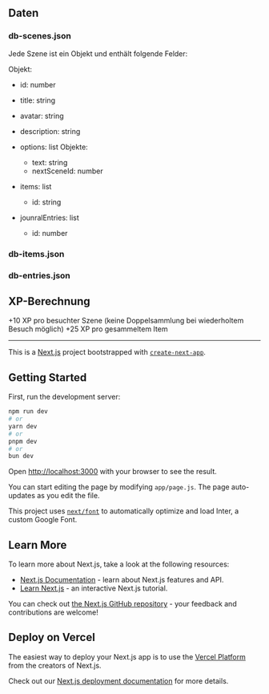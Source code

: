 ## Daten

### db-scenes.json

Jede Szene ist ein Objekt und enthält folgende Felder:

Objekt:

- id: number
- title: string
- avatar: string
- description: string
- options: list
  Objekte:
  - text: string
  - nextSceneId: number
- items: list
  - id: string
- jounralEntries: list

  - id: number

### db-items.json

### db-entries.json

## XP-Berechnung

+10 XP pro besuchter Szene (keine Doppelsammlung bei wiederholtem Besuch möglich)
+25 XP pro gesammeltem Item

---

This is a [Next.js](https://nextjs.org/) project bootstrapped with [`create-next-app`](https://github.com/vercel/next.js/tree/canary/packages/create-next-app).

## Getting Started

First, run the development server:

```bash
npm run dev
# or
yarn dev
# or
pnpm dev
# or
bun dev
```

Open [http://localhost:3000](http://localhost:3000) with your browser to see the result.

You can start editing the page by modifying `app/page.js`. The page auto-updates as you edit the file.

This project uses [`next/font`](https://nextjs.org/docs/basic-features/font-optimization) to automatically optimize and load Inter, a custom Google Font.

## Learn More

To learn more about Next.js, take a look at the following resources:

- [Next.js Documentation](https://nextjs.org/docs) - learn about Next.js features and API.
- [Learn Next.js](https://nextjs.org/learn) - an interactive Next.js tutorial.

You can check out [the Next.js GitHub repository](https://github.com/vercel/next.js/) - your feedback and contributions are welcome!

## Deploy on Vercel

The easiest way to deploy your Next.js app is to use the [Vercel Platform](https://vercel.com/new?utm_medium=default-template&filter=next.js&utm_source=create-next-app&utm_campaign=create-next-app-readme) from the creators of Next.js.

Check out our [Next.js deployment documentation](https://nextjs.org/docs/deployment) for more details.
